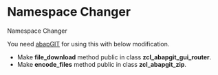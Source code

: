 # Namespace Changer
Namespace Changer

You need [abapGIT](https://github.com/larshp/abapGit.git) for using this with below modification.
* Make **file_download** method public in class **zcl_abapgit_gui_router**.
* Make **encode_files** method public in class **zcl_abapgit_zip**.
